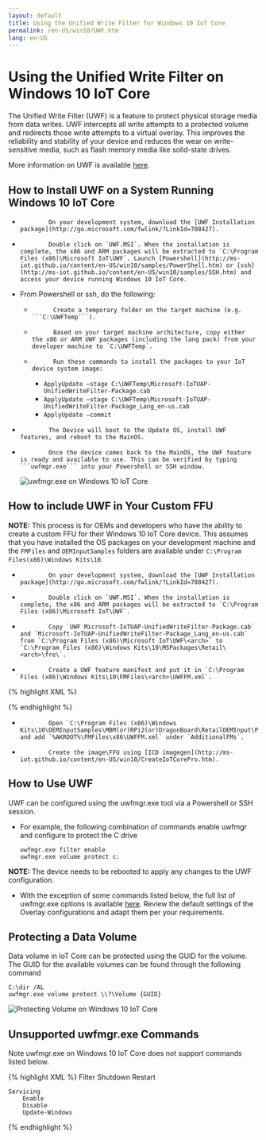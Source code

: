 ```yaml
---
layout: default
title: Using the Unified Write Filter for Windows 10 IoT Core
permalink: /en-US/win10/UWF.htm
lang: en-US
---
```

# Using the Unified Write Filter on Windows 10 IoT Core

The Unified Write Filter (UWF) is a feature to protect physical storage media from data writes. UWF intercepts all write attempts to a protected volume and redirects those write attempts to a virtual overlay. This improves the reliability and stability of your device and reduces the wear on write-sensitive media, such as flash memory media like solid-state drives.

More information on UWF is available [here](https://msdn.microsoft.com/en-us/windows/hardware/mt572001).

## How to Install UWF on a System Running Windows 10 IoT Core
*             On your development system, download the [UWF Installation package](http://go.microsoft.com/fwlink/?LinkId=708427).
*             Double click on `UWF.MSI`. When the installation is complete, the x86 and ARM packages will be extracted to `C:\Program Files (x86)\Microsoft IoT\UWF`. Launch [Powershell](http://ms-iot.github.io/content/en-US/win10/samples/PowerShell.htm) or [ssh](http://ms-iot.github.io/content/en-US/win10/samples/SSH.htm) and access your device running Windows 10 IoT Core.
* From Powershell or ssh, do the following:
  *           Create a temporary folder on the target machine (e.g. ```C:\UWFTemp```).
  *           Based on your target machine architecture, copy either the x86 or ARM UWF packages (including the lang pack) from your developer machine to `C:\UWFTemp`.
  *           Run these commands to install the packages to your IoT device system image:
    * `ApplyUpdate –stage C:\UWFTemp\Microsoft-IoTUAP-UnifiedWriteFilter-Package.cab`
    * `ApplyUpdate –stage C:\UWFTemp\Microsoft-IoTUAP-UnifiedWriteFilter-Package_Lang_en-us.cab`
    * `ApplyUpdate –commit`
*             The Device will boot to the Update OS, install UWF features, and reboot to the MainOS.
*             Once the device comes back to the MainOS, the UWF feature is ready and available to use. This can be verified by typing ```uwfmgr.exe``` into your Powershell or SSH window.

  ![uwfmgr.exe on Windows 10 IoT Core]({{site.baseurl}}/images/uwfmgr.png)


## How to include UWF in Your Custom FFU 
**NOTE:** This process is for OEMs and developers who have the ability to create a custom FFU for their Windows 10 IoT Core device. This assumes that you have installed the OS packages on your development machine and the `FMFiles` and `OEMInputSamples` folders are available under `C:\Program Files(x86)\Windows Kits\10`.

*             On your development system, download the [UWF Installation package](http://go.microsoft.com/fwlink/?LinkId=708427).
*             Double click on `UWF.MSI`. When the installation is complete, the x86 and ARM packages will be extracted to `C:\Program Files (x86)\Microsoft IoT\UWF`.
*             Copy `UWF Microsoft-IoTUAP-UnifiedWriteFilter-Package.cab` and `Microsoft-IoTUAP-UnifiedWriteFilter-Package_Lang_en-us.cab` from `C:\Program Files (x86)\Microsoft IoT\UWF\<arch>` to `C:\Program Files (x86)\Windows Kits\10\MSPackages\Retail\<arch>\fre\`.
*             Create a UWF feature manifest and put it in `C:\Program Files (x86)\Windows Kits\10\FMFiles\<arch>\UWFFM.xml`.

{% highlight XML %}
<?xml version="1.0" encoding="utf-8"?>
<FeatureManifest xmlns:xsi="http://www.w3.org/2001/XMLSchema-instance" xmlns:xsd="http://www.w3.org/2001/XMLSchema" xmlns="http://schemas.microsoft.com/embedded/2004/10/ImageUpdate">
  <BasePackages>
     <PackageFile Path="$(mspackageroot)\Retail\$(cputype)\$(buildtype)" Name="Microsoft-IoTUAP-UnifiedWriteFilter-Package.cab" Language="*" />
  </BasePackages>
  
  <Features>
    <Microsoft />
    <MSFeatureGroups />
    <OEM />     
    <OEMFeatureGroups />
  </Features>
</FeatureManifest>

{% endhighlight %}

*             Open `C:\Program Files (x86)\Windows Kits\10\OEMInputSamples\MBM(or)RPi2(or)DragonBoard\RetailOEMInput\ProductionOEMInput.xml` and add `%AKROOT%\FMFiles\x86\UWFFM.xml` under `AdditionalFMs`.
*             Create the image\FFU using [ICD imagegen](http://ms-iot.github.io/content/en-US/win10/CreateIoTCorePro.htm).


## How to Use UWF
UWF can be configured using the uwfmgr.exe tool via a Powershell or SSH session.
* For example, the following combination of commands enable uwfmgr and configure to protect the C drive

  `uwfmgr.exe filter enable`
  <br>
  `uwfmgr.exe volume protect c:`

**NOTE:** The device needs to be rebooted to apply any changes to the UWF configuration. 
* With the exception of some commands listed below, the full list of uwfmgr.exe options is available [here](https://msdn.microsoft.com/en-us/windows/hardware/mt572002). Review the default settings of the Overlay configurations and adapt them per your requirements.

## Protecting a Data Volume
Data volume in IoT Core can be protected using the GUID for the volume. 
The GUID for the available volumes can be found through the following command

  `C:\dir /AL`
  <br>
  `uwfmgr.exe volume protect \\?\Volume {GUID}`


  ![Protecting Volume on Windows 10 IoT Core]({{site.baseurl}}/images/uwfmgr_protect.png)

## Unsupported uwfmgr.exe Commands
Note uwfmgr.exe on Windows 10 IoT Core does not support commands listed below.

{% highlight XML %}
    Filter 
        Shutdown 
        Restart 

    Servicing 
        Enable 
        Disable 
        Update-Windows
{% endhighlight %}

